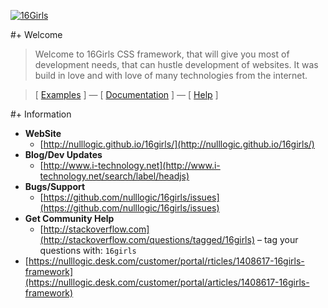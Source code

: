 [![16Girls](https://raw.github.com/nulllogic/16girls/gh-pages/_tmp/16girls_underlogo.gif)](http://nulllogic.github.io/16girls/) 

#+ Welcome

> Welcome to 16Girls CSS framework, that will give you most of development needs, that can hustle development of websites. It was build in love and with love of many technologies from the internet. 

> [ [Examples](http://nulllogic.github.io/16girls/) ] — [ [Documentation](http://nulllogic.github.io/16girls/) ] — [ [Help](http://nulllogic.github.io/16girls/) ]


#+ Information

* __WebSite__
  * [http://nulllogic.github.io/16girls/](http://nulllogic.github.io/16girls/)
* __Blog/Dev Updates__
  * [http://www.i-technology.net](http://www.i-technology.net/search/label/headjs)
* __Bugs/Support__
  * [https://github.com/nulllogic/16girls/issues](https://github.com/nulllogic/16girls/issues)
* __Get Community Help__
  * [http://stackoverflow.com](http://stackoverflow.com/questions/tagged/16girls) – tag your questions with: `16girls`
* [https://nulllogic.desk.com/customer/portal/rticles/1408617-16girls-framework](https://nulllogic.desk.com/customer/portal/articles/1408617-16girls-framework)